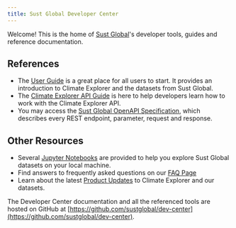 ```yaml
---
title: Sust Global Developer Center
---
```


Welcome! This is the home of [Sust Global](https://www.sustglobal.com/)'s developer tools, guides and reference documentation.

## References

* The [User Guide](./userguide.html) is a great place for all users to start. It provides an introduction to Climate Explorer and the datasets from Sust Global.
* The [Climate Explorer API Guide](./api.html) is here to help developers learn how to work with the Climate Explorer API.
* You may access the [Sust Global OpenAPI Specification](https://explorer.sustglobal.io/redoc/), which describes every REST endpoint, parameter, request and response.

## Other Resources

* Several [Jupyter Notebooks](./jupyter-notebooks.html) are provided to help you explore Sust Global datasets on your local machine.
* Find answers to frequently asked questions on our [FAQ Page](./FAQs.html)
* Learn about the latest [Product Updates](./updates.html) to Climate Explorer and our datasets.

The Developer Center documentation and all the referenced tools are hosted on GitHub at [https://github.com/sustglobal/dev-center](https://github.com/sustglobal/dev-center).
